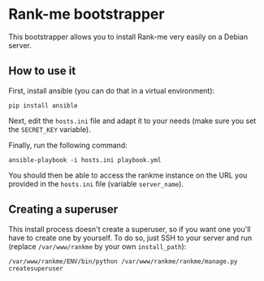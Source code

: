 Rank-me bootstrapper
====================

This bootstrapper allows you to install Rank-me very easily on a Debian server.

How to use it
-------------

First, install ansible (you can do that in a virtual environment):

    pip install ansible

Next, edit the `hosts.ini` file and adapt it to your needs (make sure you set
the `SECRET_KEY` variable).

Finally, run the following command:

    ansible-playbook -i hosts.ini playbook.yml

You should then be able to access the rankme instance on the URL you provided
in the `hosts.ini` file (variable `server_name`).

Creating a superuser
--------------------

This install process doesn't create a superuser, so if you want one you'll have
to create one by yourself. To do so, just SSH to your server and run (replace
`/var/www/rankme` by your own `install_path`):

    /var/www/rankme/ENV/bin/python /var/www/rankme/rankme/manage.py createsuperuser
